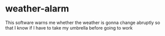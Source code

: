 # weather-alarm
This software warns me whether the weather is gonna change abruptly so that I know if I have to take my umbrella before going to work
